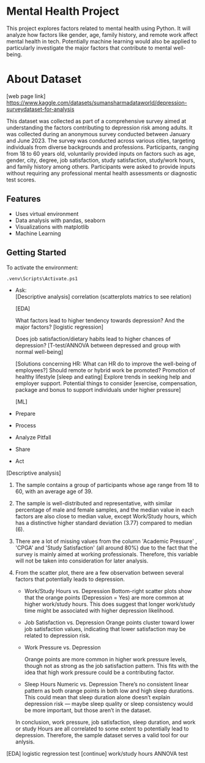 # Mental Health Project

This project explores factors related to mental health using Python. It will analyze how factors like gender, age, family history, and remote work affect mental health in tech. Potentially machine learning would also be applied to particularly investigate the major factors that contribute to mental well-being.

# About Dataset
[web page link] https://www.kaggle.com/datasets/sumansharmadataworld/depression-surveydataset-for-analysis

This dataset was collected as part of a comprehensive survey aimed at understanding the factors contributing to depression risk among adults. It was collected during an anonymous survey conducted between January and June 2023. The survey was conducted across various cities, targeting individuals from diverse backgrounds and professions. Participants, ranging from 18 to 60 years old, voluntarily provided inputs on factors such as age, gender, city, degree, job satisfaction, study satisfaction, study/work hours, and family history among others. Participants were asked to provide inputs without requiring any professional mental health assessments or diagnostic test scores.

## Features
- Uses virtual environment
- Data analysis with pandas, seaborn
- Visualizations with matplotlib
- Machine Learning

## Getting Started
To activate the environment:

```bash
.venv\Scripts\Activate.ps1
```

- Ask:  
    [Descriptive analysis]
    correlation (scatterplots matrics to see relation)

    [EDA]
    
    What factors lead to higher tendency towards depression? And the major factors? [logistic regression]

    Does job satisfaction/dietary habits lead to higher chances of depression? [T-test/ANNOVA between depressed and group with normal well-being] 

    [Solutions concerning HR: What can HR do to improve the well-being of employees?]
    Should remote or hybrid work be promoted?
    Promotion of healthy lifestyle [sleep and eating]
    Explore trends in seeking help and employer support.
    Potential things to consider [exercise, compensation, package and bonus to support individuals under higher pressure]

    [ML]

- Prepare
- Process
- Analyze
    Pitfall
- Share
- Act




[Descriptive analysis]
1. The sample contains a group of participants whose age range from 18 to 60, with an average age of 39.
2. The sample is well-distributed and representative, with similar percentage of male and female samples, and the median value in each factors are also close to median value, except Work/Study hours, which has a distinctive higher standard deviation (3.77) compared to median (6).
3. There are a lot of missing values from the column 'Academic Pressure' , 'CPGA' and 'Study Satisfaction' (all around 80%) due to the fact that the survey is mainly aimed at working professionals. Therefore, this variable will not be taken into consideration for later analysis.
4. From the scatter plot, there are a few observation between several factors that potentially leads to depression.
    * Work/Study Hours vs. Depression
        Bottom-right scatter plots show that the orange points (Depression = Yes) are more common at higher work/study hours. This does suggest that longer work/study time might be associated with higher depression likelihood.

    * Job Satisfaction vs. Depression
        Orange points cluster toward lower job satisfaction values, indicating that lower satisfaction may be related to depression risk.
    * Work Pressure vs. Depression

        Orange points are more common in higher work pressure levels, though not as strong as the job satisfaction pattern. This fits with the idea that high work pressure could be a contributing factor.

    * Sleep Hours Numeric vs. Depression
        There’s no consistent linear pattern as both orange points in both low and high sleep durations. This could mean that sleep duration alone doesn’t explain depression risk — maybe sleep quality or sleep consistency would be more important, but those aren’t in the dataset.

    In conclusion, work pressure, job satisfaction, sleep duration, and work or study Hours are all correlated to some extent to potentially lead to depression. Therefore, the sample dataset serves a valid tool for our anlysis.


[EDA]
logistic regression test [continue]
work/study hours ANNOVA test
